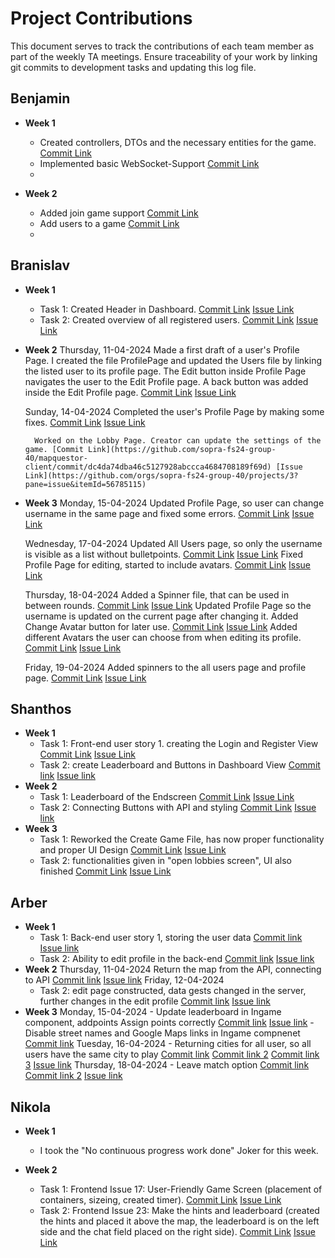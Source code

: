 # Project Contributions

This document serves to track the contributions of each team member as part of the weekly TA meetings. Ensure traceability of your work by linking git commits to development tasks and updating this log file.

## Benjamin

- **Week 1**
    - Created controllers, DTOs and the necessary entities for the game. [Commit Link](https://github.com/sopra-fs24-group-40/mapquestor-server/commit/293195330daf9954a50d76465f38867c1c25e5c1)
    - Implemented basic WebSocket-Support [Commit Link](https://github.com/sopra-fs24-group-40/mapquestor-server/commit/13a0eb854599018dddea12d025606a0df714d190)
    - 

- **Week 2**
    - Added join game support [Commit Link](https://github.com/sopra-fs24-group-40/mapquestor-server/commit/afc9dd7e05070a9d717fbad5bcb5b7ac01fcd22d)
    - Add users to a game [Commit Link](https://github.com/sopra-fs24-group-40/mapquestor-server/commit/afc9dd7e05070a9d717fbad5bcb5b7ac01fcd22d)
    - 
  

## Branislav

- **Week 1**
    - Task 1: Created Header in Dashboard. [Commit Link](https://github.com/sopra-fs24-group-40/mapquestor-client/commit/29d232526275e5bcc4d177714ccd9a46a57e0f85) [Issue Link](https://github.com/orgs/sopra-fs24-group-40/projects/3/views/1?pane=issue&itemId=59121340)
    - Task 2: Created overview of all registered users. [Commit Link](https://github.com/sopra-fs24-group-40/mapquestor-client/commit/23586624fc17275ac8ce99bf212010ca3aafcc21) [Issue Link](https://github.com/orgs/sopra-fs24-group-40/projects/3/views/1?pane=issue&itemId=59124176)

- **Week 2**
    Thursday, 11-04-2024
        Made a first draft of a user's Profile Page. I created the file ProfilePage and updated the Users file by linking the listed user to its profile page. The Edit button inside Profile Page navigates the user to the Edit Profile page. A back button was added inside the Edit Profile page. [Commit Link](https://github.com/sopra-fs24-group-40/mapquestor-client/commit/fae7a7081e53f93cef5314bc1de9047dbb353b84) [Issue Link](https://github.com/orgs/sopra-fs24-group-40/projects/3?pane=issue&itemId=56785120)

    Sunday, 14-04-2024
        Completed the user's Profile Page by making some fixes. [Commit Link](https://github.com/sopra-fs24-group-40/mapquestor-client/commit/a17f1fe4aecb6b81d581692cc6b1e1d94d3e9a40) [Issue Link](https://github.com/orgs/sopra-fs24-group-40/projects/3?pane=issue&itemId=56785120)

        Worked on the Lobby Page. Creator can update the settings of the game. [Commit Link](https://github.com/sopra-fs24-group-40/mapquestor-client/commit/dc4da74dba46c5127928abccca4684708189f69d) [Issue Link](https://github.com/orgs/sopra-fs24-group-40/projects/3?pane=issue&itemId=56785115)

- **Week 3**
    Monday, 15-04-2024
        Updated Profile Page, so user can change username in the same page and fixed some errors. [Commit Link](https://github.com/sopra-fs24-group-40/mapquestor-client/commit/5b8d6bcf99f5b12e10363fc0a14084650b75eaa2) [Issue Link](https://github.com/orgs/sopra-fs24-group-40/projects/3?pane=issue&itemId=56785120)

    Wednesday, 17-04-2024
        Updated All Users page, so only the username is visible as a list without bulletpoints. [Commit Link](https://github.com/sopra-fs24-group-40/mapquestor-client/commit/b8079a01ba940480ffdcd310e946cbc8ab6e7154) [Issue Link](https://github.com/orgs/sopra-fs24-group-40/projects/3/views/1?pane=issue&itemId=59124176)
        Fixed Profile Page for editing, started to include avatars. [Commit Link](https://github.com/sopra-fs24-group-40/mapquestor-client/commit/b8079a01ba940480ffdcd310e946cbc8ab6e7154) [Issue Link](https://github.com/orgs/sopra-fs24-group-40/projects/3?pane=issue&itemId=56785120)

    Thursday, 18-04-2024
        Added a Spinner file, that can be used in between rounds. [Commit Link](https://github.com/sopra-fs24-group-40/mapquestor-client/commit/55b0c04c435baa88e44ec9c98e8696afda111781) [Issue Link](https://github.com/orgs/sopra-fs24-group-40/projects/3?pane=issue&itemId=60228743)
        Updated Profile Page so the username is updated on the current page after changing it. Added Change Avatar button for later use. [Commit Link](https://github.com/sopra-fs24-group-40/mapquestor-client/commit/55b0c04c435baa88e44ec9c98e8696afda111781) [Issue Link](https://github.com/orgs/sopra-fs24-group-40/projects/3?pane=issue&itemId=56785120)
        Added different Avatars the user can choose from when editing its profile. [Commit Link](https://github.com/sopra-fs24-group-40/mapquestor-client/commit/fb62c0d8433bfe9d0a042bb79f0135a22643eb6d) [Issue Link](https://github.com/orgs/sopra-fs24-group-40/projects/3?pane=issue&itemId=56785120)

    Friday, 19-04-2024
        Added spinners to the all users page and profile page. [Commit Link](https://github.com/sopra-fs24-group-40/mapquestor-client/commit/a8938534cfbe0a5d6c13a6e3c1a2a2a9628353cc) [Issue Link](https://github.com/orgs/sopra-fs24-group-40/projects/3?pane=issue&itemId=60228743)

## Shanthos

- **Week 1**
    - Task 1: Front-end user story 1. creating the Login and Register View [Commit Link](https://github.com/sopra-fs24-group-40/mapquestor-client/commit/90be600c8b40ad22a79af4c6cff8fa50b1dbedc0) [Issue Link](https://github.com/orgs/sopra-fs24-group-40/projects/3/views/1?pane=issue&itemId=57179279)
    - Task 2: create Leaderboard and Buttons in Dashboard View [Commit link](https://github.com/sopra-fs24-group-40/mapquestor-client/commit/e12537cf4b7775f6a40a0d1668f6d294fde6c456) [Issue link](https://github.com/orgs/sopra-fs24-group-40/projects/3/views/1?pane=issue&itemId=59121339)
- **Week 2**
    - Task 1: Leaderboard of the Endscreen [Commit Link](https://github.com/sopra-fs24-group-40/mapquestor-client/commit/e25bece91020c84de23af92edf91cf8965cac320) [Issue Link](https://github.com/orgs/sopra-fs24-group-40/projects/3?pane=issue&itemId=56786647)
    - Task 2: Connecting Buttons with API and styling [Commit Link](https://github.com/sopra-fs24-group-40/mapquestor-client/commit/e25bece91020c84de23af92edf91cf8965cac320) [Issue link](https://github.com/orgs/sopra-fs24-group-40/projects/3/views/1?pane=issue&itemId=56786646)    
- **Week 3**
    - Task 1: Reworked the Create Game File, has now proper functionality and proper UI Design [Commit Link](https://github.com/sopra-fs24-group-40/mapquestor-client/commit/05412db436f34632129a1b2a18c12f5f6f4d893f) [Issue Link](https://github.com/orgs/sopra-fs24-group-40/projects/3?pane=issue&itemId=56785116)
    - Task 2: functionalities given in "open lobbies screen", UI also finished [Commit Link](https://github.com/sopra-fs24-group-40/mapquestor-client/commit/9a0434bca4e6610e1d7faca7f126d9af22903732) [Issue Link](https://github.com/orgs/sopra-fs24-group-40/projects/3/views/1?pane=issue&itemId=60085103)
  
## Arber

- **Week 1**
    - Task 1: Back-end user story 1, storing the user data [Commit link](https://github.com/sopra-fs24-group-40/mapquestor-server/commit/f05e66fdd36212bbf7a3d96625bc9874c47859f3) [Issue link](https://github.com/orgs/sopra-fs24-group-40/projects/3/views/1?pane=issue&itemId=57179570)
    - Task 2: Ability to edit profile in the back-end [Commit link](https://github.com/sopra-fs24-group-40/mapquestor-server/commit/f05e66fdd36212bbf7a3d96625bc9874c47859f3) [Issue link](https://github.com/orgs/sopra-fs24-group-40/projects/3/views/1?pane=issue&itemId=56785118)
- **Week 2**
  Thursday, 11-04-2024
      Return the map from the API, connecting to API [Commit link](https://github.com/sopra-fs24-group-40/mapquestor-client/commit/0ec6be1613bee310ac3af9739d0136b379d1287e) [Issue link](https://github.com/orgs/sopra-fs24-group-40/projects/3?pane=issue&itemId=56784172)
  Friday, 12-04-2024
    -  Task 2: edit page constructed, data gests changed in the server, further changes in the edit profile [Commit link](https://github.com/sopra-fs24-group-40/mapquestor-client/commit/65e9ac05818c3fa048b04baf596ca4a139700b80) [Issue link](https://github.com/orgs/sopra-fs24-group-40/projects/3?pane=issue&itemId=56785117)
- **Week 3**
  Monday, 15-04-2024
      - Update leaderboard in Ingame component, addpoints Assign points correctly [Commit link](https://github.com/sopra-fs24-group-40/mapquestor-client/commit/f08cb49753029ded66844cb7642c67a9ba7cf77a) [Issue link](https://github.com/sopra-fs24-group-40/mapquestor-client/issues/30)
      - Disable street names and Google Maps links in Ingame compnenet [Commit link](https://github.com/sopra-fs24-group-40/mapquestor-client/commit/e134ed038591a996c66004ffbdb31c4dd3410147)
  Tuesday, 16-04-2024
      - Returning cities for all user, so all users have the same city to play [Commit link](https://github.com/sopra-fs24-group-40/mapquestor-server/commit/7cf98e80c47e233c3b5d0f39a2e45c93f5ea3100) [Commit link 2](https://github.com/sopra-fs24-group-40/mapquestor-server/commit/b6480c879713a36a4a580dee4757118136b9a358) [Commit link 3](https://github.com/sopra-fs24-group-40/mapquestor-server/commit/5ebffa855b0ea901199c5099e466d4a7ded50585) [Issue link](https://github.com/orgs/sopra-fs24-group-40/projects/3/views/1?pane=issue&itemId=60422940)
  Thursday, 18-04-2024
      - Leave match option [Commit link](https://github.com/sopra-fs24-group-40/mapquestor-server/commit/5a34baa45f48fddab17f7cd5519695ab22d993d7) [Commit link 2](https://github.com/sopra-fs24-group-40/mapquestor-server/commit/15aeb32872597cd00c525b6845645ff2512af062) [Issue link](https://github.com/orgs/sopra-fs24-group-40/projects/3/views/1?pane=issue&itemId=60422897)
## Nikola

- **Week 1**
    - I took the "No continuous progress work done" Joker for this week.

- **Week 2**
    - Task 1: Frontend Issue 17: User-Friendly Game Screen (placement of containers, sizeing, created timer). [Commit Link](https://github.com/sopra-fs24-group-40/mapquestor-client/commit/8bf9537417ac215056ff2b3f41fb4d483e99593e) [Issue Link](https://github.com/orgs/sopra-fs24-group-40/projects/3/views/1?pane=issue&itemId=56784177)
    - Task 2: Frontend Issue 23: Make the hints and leaderboard (created the hints and placed it above the map, the leaderboard is on the left side and the chat field placed on the right side). [Commit Link](https://github.com/sopra-fs24-group-40/mapquestor-client/commit/8bf9537417ac215056ff2b3f41fb4d483e99593e) [Issue Link](https://github.com/orgs/sopra-fs24-group-40/projects/3/views/1?pane=issue&itemId=56784173)
